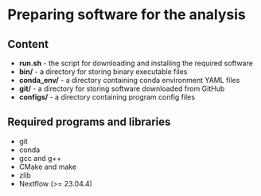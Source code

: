 # Preparing software for the analysis

## Content

  * **run.sh** - the script for downloading and installing the required software
  * **bin/** - a directory for storing binary executable files
  * **conda_env/** - a directory containing conda environment YAML files
  * **git/** - a directory for storing software downloaded from GitHub
  * **configs/** - a directory containing program config files

## Required programs and libraries

  * git
  * conda
  * gcc and g++
  * CMake and make
  * zlib
  * Nextflow (>= 23.04.4)
